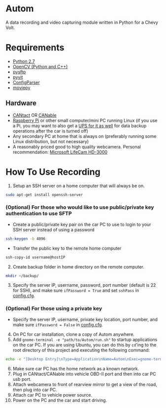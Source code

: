 Autom
=====
A data recording and video capturing module written in Python for a Chevy Volt.

Requirements
============
* [Python 2.7](https://www.python.org/download/releases/2.7/)
* [OpenCV (Python and C++)](https://github.com/opencv/opencv)
* [pysftp](https://pypi.python.org/pypi/pysftp)
* [pyvit](https://github.com/linklayer/pyvit)
* [ConfigParser](https://docs.python.org/2/library/configparser.html)
* [moviepy](https://pypi.python.org/pypi/moviepy)

Hardware
--------
* [CANtact](https://store.linklayer.com/products/cantact-v1-0?variant=1151776209) OR [CANable](https://www.tindie.com/products/protofusion/canable-usb-to-can-bus-adapter/)
* [Raspberry Pi](https://www.raspberrypi.org/products/) or other small computer/mini PC running Linux (if you use a Pi, you may want to also get a [UPS for it as well](https://www.adafruit.com/product/1944) for data backup operations after the car is turned off)
* Any secondary PC at home that is always on (preferably running some Linux distribution, but not necessary)
* A reasonably priced good to high quality webcamera. Personal recommendation: [Microsoft LifeCam HD-3000](https://www.amazon.com/Microsoft-3364820-LifeCam-HD-3000/dp/B008ZVRAQS)

How To Use Recording
====================
1. Setup an SSH server on a home computer that will always be on.
```bash
sudo apt-get install openssh-server
```
### (Optional) For those who would like to use public/private key authentication to use SFTP
  * Create a public/private key pair on the car PC to use to login to your SSH server instead of using a password
```bash
ssh-keygen -b 4096
```
  * Transfer the public key to the remote home computer
```bash
ssh-copy-id username@hostIP
```
2. Create backup folder in home directory on the remote computer.
```bash
mkdir ~/backup/
```
3. Specify the server IP, username, password, port number (default is 22 for SSH), and make sure `ifPassword = True` and set `sshPass` in [config.cfg](record/config.cfg).
### (Optional) For those using a private key
  * Specify the server IP, username, private key location, port number, and make sure `ifPassword = False` in [config.cfg](record/config.cfg).
4. On PC for car installation, clone a copy of Autom anywhere.
5. Add `gnome-terminal -e "path/to/Autom/run.sh"` to startup applications on the car PC. If you are using Ubuntu, you can do this by `cd`'ing to the root directory of this project and executing the following command: 
```bash
echo -e "[Desktop Entry]\nType=Application\nName=Autom\nExec=gnome-terminal -e \"`pwd`/record/run.sh\"\nIcon=\nComment=\nX-GNOME-Autostart-enabled=true" >> ~/.config/autostart/Autom.desktop
```
6. Make sure car PC has the home network as a known network.
7. Plug in CANtact/CANable into vehicle OBD-II port and then into car PC usb port.
8. Attach webcamera to front of rearview mirror to get a view of the road, then plug into car PC.
9. Attach car PC to vehicle power source.
10. Power on the PC and the car and start driving.
